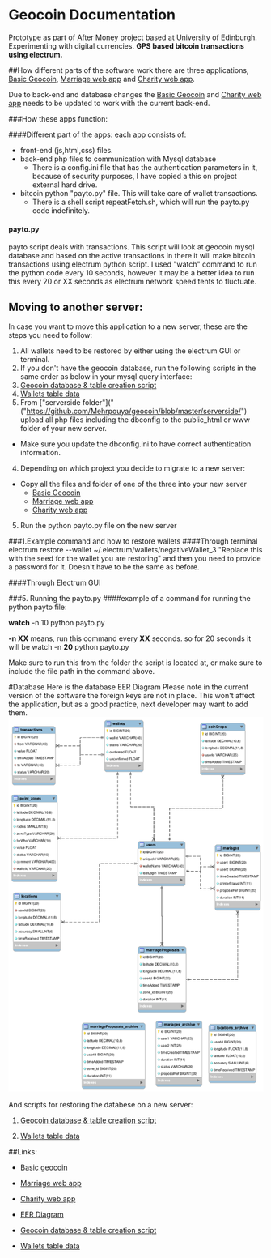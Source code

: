 # Geocoin Documentation
Prototype as part of After Money project based at University of Edinburgh. Experimenting with digital currencies. **GPS based bitcoin transactions using electrum.**


##How different parts of the software work
there are three applications, [Basic Geocoin](##Links "Basic geocoin"), [Marriage web app](##Links "Marriage web app") and [Charity web app](##Links "Charity web app").

Due to back-end and database changes the [Basic Geocoin](##Links "Basic geocoin") and [Charity web app](##Links "Charity web app") needs to be updated to work with the current back-end.

###How these apps function:

####Different part of the apps:
each app consists of:
- front-end (js,html,css) files.
- back-end php files to communication with Mysql database
  - There is a config.ini file that has the authentication parameters in it, because of security purposes, I have copied a this on project external hard drive.
- bitcoin python "payto.py" file. This will take care of wallet transactions.
  - There is a shell script repeatFetch.sh, which will run the payto.py code indefinitely.

#### payto.py
payto script deals with transactions. This script will look at geocoin mysql database and based on the active transactions in there it will make bitcoin transactions using electrum python script.
I used "watch" command to run the python code every 10 seconds, however It may be a better idea to run this every 20 or XX seconds as electrum network speed tents to fluctuate.

## Moving to another server:
In case you want to move this application to a new server, these are the steps you need to follow:

1. All wallets need to be restored by either using the electrum GUI or terminal.
2. If you don't have the geocoin database, run the following scripts in the same order as below in your mysql query interface:
  1. [Geocoin database & table creation script]("https://github.com/Mehrpouya/geocoin/blob/master/serverside/geocoin_app%20Create%20database%20structure%20script.sql")
  2. [Wallets table data]("https://github.com/Mehrpouya/geocoin/blob/master/serverside/geocoin_app%20data%20for%20wallets.sql")
3. From ["serverside folder"]("("https://github.com/Mehrpouya/geocoin/blob/master/serverside/") upload all php files including the dbconfig to the public_html or www folder of your new server.
  - Make sure you update the dbconfig.ini to have correct authentication information.
4. Depending on which project you decide to migrate to a new server:
  - Copy all the files and folder of one of the three into your new server
      - [Basic Geocoin](##Links "Basic geocoin")
      - [Marriage web app](##Links "Marriage web app")
      - [Charity web app](##Links "Charity web app")
5. Run the python payto.py file on the new server



###1.Example command and how to restore wallets
####Through terminal
electrum restore --wallet ~/.electrum/wallets/negativeWallet_3 "Replace this with the seed for the wallet you are restoring"
and then you need to provide a password for it. Doesn't have to be the same as before.

####Through Electrum GUI


###5. Running the payto.py
####example of a command for running the python payto file:

**watch** -n 10 python payto.py

**-n XX** means, run this command every **XX** seconds. so for 20 seconds it will be
watch -n **20** python payto.py

Make sure to run this from the folder the script is located at, or make sure to include the file path in the command above.





#Database
Here is the database EER Diagram
Please note in the current version of the software the foreign keys are not in place. This won't affect the application, but as a good practice, next developer may want to add them.
![EER Diagram](https://github.com/Mehrpouya/geocoin/blob/master/marriage%20database%20model.png)

And scripts for restoring the databese on a new server:

1. [Geocoin database & table creation script](##Links "Geocoin database & table creation script")

2. [Wallets table data](##Links "Wallets table data")



##Links:
- [Basic geocoin](https://github.com/Mehrpouya/geocoin/tree/master/basicGeocoin "Basic geocoin")

- [Marriage web app](https://github.com/Mehrpouya/geocoin/tree/master/marriage "Marriage web app")
- [Charity web app](https://github.com/Mehrpouya/geocoin/tree/master/charity "Charity web app")
- [EER Diagram](https://github.com/Mehrpouya/geocoin/blob/master/marriage%20database%20model.png)
- [Geocoin database & table creation script]("https://github.com/Mehrpouya/geocoin/blob/master/serverside/geocoin_app%20Create%20database%20structure%20script.sql")
- [Wallets table data]("https://github.com/Mehrpouya/geocoin/blob/master/serverside/geocoin_app%20data%20for%20wallets.sql")
